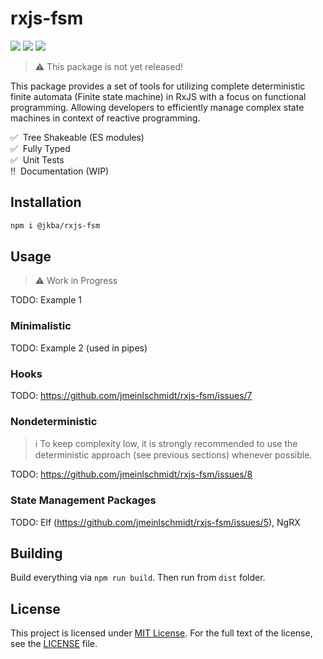 # rxjs-fsm

![](https://github.com/jmeinlschmidt/rxjs-fsm/actions/workflows/node.js.yml/badge.svg)
![](https://img.shields.io/badge/PRs-welcome-brightgreen.svg?style=flat-square)
![](https://img.shields.io/badge/%20%20%F0%9F%93%A6%F0%9F%9A%80-semantic--release-e5079.svg?style=flat-square)


> :warning: This package is not yet released!

This package provides a set of tools for utilizing complete deterministic finite automata (Finite state machine) in RxJS with a focus on functional programming.
Allowing developers to efficiently manage complex state machines in context of reactive programming.

✅ &nbsp;Tree Shakeable (ES modules)  
✅ &nbsp;Fully Typed  
✅ &nbsp;Unit Tests  
‼️ &nbsp;Documentation (WIP)  


## Installation

```sh
npm i @jkba/rxjs-fsm
```


## Usage

> :warning: Work in Progress

TODO: Example 1

### Minimalistic

TODO: Example 2 (used in pipes)


### Hooks

TODO: https://github.com/jmeinlschmidt/rxjs-fsm/issues/7


### Nondeterministic

> :information_source: To keep complexity low, it is strongly recommended to use the deterministic approach (see previous sections) whenever possible.

TODO: https://github.com/jmeinlschmidt/rxjs-fsm/issues/8


### State Management Packages

TODO: Elf (https://github.com/jmeinlschmidt/rxjs-fsm/issues/5), NgRX


## Building

Build everything via `npm run build`. Then run from `dist` folder.


## License

This project is licensed under [MIT License](http://opensource.org/licenses/MIT/).
For the full text of the license, see the [LICENSE](LICENSE) file.
